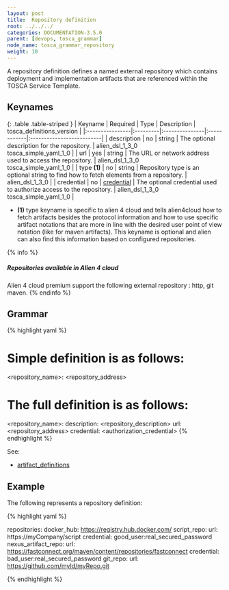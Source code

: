 ```yaml
---
layout: post
title:  Repository definition
root: ../../../
categories: DOCUMENTATION-3.5.0
parent: [devops, tosca_grammar]
node_name: tosca_grammar_repository
weight: 10
---
```


A repository definition defines a named external repository which contains deployment and implementation artifacts that are referenced within the TOSCA Service Template.

## Keynames

{: .table .table-striped }
| Keyname         | Required | Type           | Description | tosca_definitions_version |
|:----------------|:---------|:---------------|:------------|:--------------------------|
| description     | no       | string         | The optional description for the repository. | alien_dsl_1_3_0<br> tosca_simple_yaml_1_0 |
| url             | yes      | string         | The URL or network address used to access the repository. | alien_dsl_1_3_0<br> tosca_simple_yaml_1_0 |
| type __(1)__            | no       | string         | Repository type is an optional string to find how to fetch elements from a repository. | alien_dsl_1_3_0 |
| credential      | no       | [credential](#/documentation/3.0.0/devops_guide/normative_types/data_types.html)     | The optional credential used to authorize access to the repository. | alien_dsl_1_3_0<br> tosca_simple_yaml_1_0 |

* __(1)__ type keyname is specific to alien 4 cloud and tells alien4cloud how to fetch artifacts besides the protocol information and how to use specific artifact notations that are more in line with the desired user point of view notation (like for maven artifacts). This keyname is optional and alien can also find this information based on configured repositories.

{% info %}
<h5>Repositories available in Alien 4 cloud</h5>
Alien 4 cloud premium support the following external repository : http, git maven.
{% endinfo %}

## Grammar

{% highlight yaml %}
# Simple definition is as follows:
<repository_name>: <repository_address>

# The full definition is as follows:
<repository_name>:
  description: <repository_description>
  url: <repository_address>
  credential: <authorization_credential>
{% endhighlight %}

See:

- [artifact_definitions](#/documentation/3.0.0/devops_guide/tosca_grammar/artifact_definition.html)

## Example

The following represents a repository definition:

{% highlight yaml %}

repositories:
  docker_hub: https://registry.hub.docker.com/
  script_repo:
    url: https://myCompany/script
    credential: good_user:real_secured_password
  nexus_artifact_repo:
    url: https://fastconnect.org/maven/content/repositories/fastconnect
    credential: bad_user:real_secured_password
  git_repo:
    url: https://github.com/myId/myRepo.git

{% endhighlight %}
